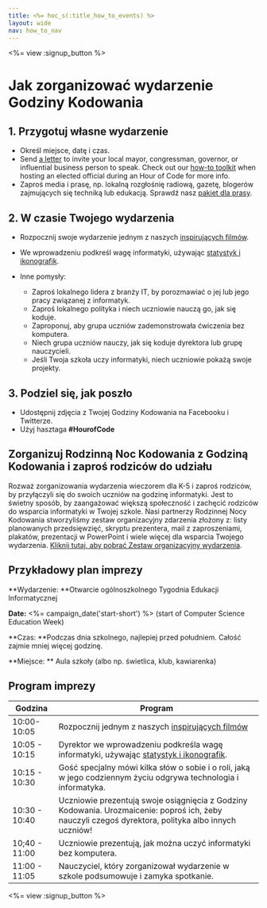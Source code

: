 ```yaml
---
title: <%= hoc_s(:title_how_to_events) %>
layout: wide
nav: how_to_nav
---
```

<%= view :signup_button %>

# Jak zorganizować wydarzenie Godziny Kodowania

## 1. Przygotuj własne wydarzenie

- Określ miejsce, datę i czas.
- Send [a letter](https://hourofcode.com/promote/resources#sample-emails) to invite your local mayor, congressman, governor, or influential business person to speak. Check out our [how-to toolkit](<%=localized_file('/files/elected-official.pdf')%>) when hosting an elected official during an Hour of Code for more info.
- Zaproś media i prasę, np. lokalną rozgłośnię radiową, gazetę, blogerów zajmujących się techniką lub edukacją. Sprawdź nasz [pakiet dla prasy](<%= resolve_url('/promote/press-kit') %>).

## 2. W czasie Twojego wydarzenia

- Rozpocznij swoje wydarzenie jednym z naszych [inspirujących filmów](<%= resolve_url('/promote/resources#videos') %>).
- We wprowadzeniu podkreśl wagę informatyki, używając [statystyk i ikonografik](<%= resolve_url('/promote/stats') %>).   
      
    
- Inne pomysły: 
    - Zaproś lokalnego lidera z branży IT, by porozmawiać o jej lub jego pracy związanej z informatyk.
    - Zaproś lokalnego polityka i niech uczniowie nauczą go, jak się koduje.
    - Zaproponuj, aby grupa uczniów zademonstrowała ćwiczenia bez komputera.
    - Niech grupa uczniów nauczy, jak się koduje dyrektora lub grupę nauczycieli.
    - Jeśli Twoja szkoła uczy informatyki, niech uczniowie pokażą swoje projekty.

## 3. Podziel się, jak poszło

- Udostępnij zdjęcia z Twojej Godziny Kodowania na Facebooku i Twitterze. 
- Użyj hasztaga **#HourofCode**

## Zorganizuj Rodzinną Noc Kodowania z Godziną Kodowania i zaproś rodziców do udziału

Rozważ zorganizowania wydarzenia wieczorem dla K-5 i zaproś rodziców, by przyłączyli się do swoich uczniów na godzinę informatyki. Jest to świetny sposób, by zaangażować większą społeczność i zachęcić rodziców do wsparcia informatyki w Twojej szkole. Nasi partnerzy Rodzinnej Nocy Kodowania stworzyliśmy zestaw organizacyjny zdarzenia złożony z: listy planowanych przedsięwzięć, skryptu prezentera, mail z zaproszeniami, plakatów, prezentacji w PowerPoint i wiele więcej dla wsparcia Twojego wydarzenia. [ Kliknij tutaj, aby pobrać Zestaw organizacyjny wydarzenia](http://www.familycodenight.org/DownloadCodeDotOrg.html).

## Przykładowy plan imprezy

**Wydarzenie: **Otwarcie ogólnoszkolnego Tygodnia Edukacji Informatycznej

**Date:** <%= campaign_date('start-short') %> (start of Computer Science Education Week)

**Czas: **Podczas dnia szkolnego, najlepiej przed południem. Całość zajmie mniej więcej godzinę.

**Miejsce: ** Aula szkoły (albo np. świetlica, klub, kawiarenka)   
  


## Program imprezy

| Godzina       | Program                                                                                                                                             |
| ------------- | --------------------------------------------------------------------------------------------------------------------------------------------------- |
| 10:00-10:05   | Rozpocznij jednym z naszych [inspirujących filmów](<%= resolve_url('/promote/resources#videos') %>)                                                   |
| 10:05 - 10:15 | Dyrektor we wprowadzeniu podkreśla wagę informatyki, używając [statystyk i ikonografik](<%= resolve_url('/promote/stats') %>).                        |
| 10:15 - 10:30 | Gość specjalny mówi kilka słów o sobie i o roli, jaką w jego codziennym życiu odgrywa technologia i informatyka.                                    |
| 10:30 - 10:40 | Uczniowie prezentują swoje osiągnięcia z Godziny Kodowania. Urozmaicenie: poproś ich, żeby nauczyli czegoś dyrektora, polityka albo innych uczniów! |
| 10;40 - 11:00 | Uczniowie prezentują, jak można uczyć informatyki bez komputera.                                                                                    |
| 11:00 - 11:05 | Nauczyciel, który zorganizował wydarzenie w szkole podsumowuje i zamyka spotkanie.                                                                  |

<%= view :signup_button %>